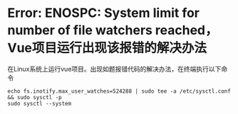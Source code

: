 # Error: ENOSPC: System limit for number of file watchers reached，Vue项目运行出现该报错的解决办法

在Linux系统上运行vue项目。出现如题报错代码的解决办法，在终端执行以下命令

```shell
echo fs.inotify.max_user_watches=524288 | sudo tee -a /etc/sysctl.conf && sudo sysctl -p
sudo sysctl --system
```
